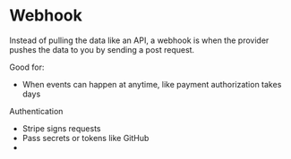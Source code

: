 # Webhook

Instead of pulling the data like an API, a webhook is when the provider pushes the data to you by sending a post request.

Good for:

- When events can happen at anytime, like payment authorization takes days

Authentication

- Stripe signs requests
- Pass secrets or tokens like GitHub
- 

